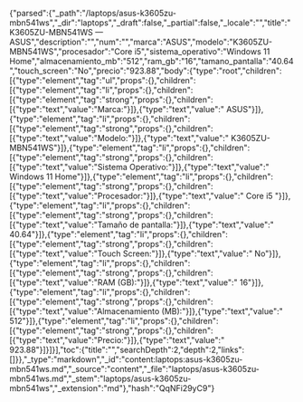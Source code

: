 {"parsed":{"_path":"/laptops/asus-k3605zu-mbn541ws","_dir":"laptops","_draft":false,"_partial":false,"_locale":"","title":"K3605ZU-MBN541WS — ASUS","description":"","num":"","marca":"ASUS","modelo":"K3605ZU-MBN541WS","procesador":"Core i5","sistema_operativo":"Windows 11 Home","almacenamiento_mb":"512","ram_gb":"16","tamano_pantalla":"40.64","touch_screen":"No","precio":"923.88","body":{"type":"root","children":[{"type":"element","tag":"ul","props":{},"children":[{"type":"element","tag":"li","props":{},"children":[{"type":"element","tag":"strong","props":{},"children":[{"type":"text","value":"Marca:"}]},{"type":"text","value":" ASUS"}]},{"type":"element","tag":"li","props":{},"children":[{"type":"element","tag":"strong","props":{},"children":[{"type":"text","value":"Modelo:"}]},{"type":"text","value":" K3605ZU-MBN541WS"}]},{"type":"element","tag":"li","props":{},"children":[{"type":"element","tag":"strong","props":{},"children":[{"type":"text","value":"Sistema Operativo:"}]},{"type":"text","value":" Windows 11 Home"}]},{"type":"element","tag":"li","props":{},"children":[{"type":"element","tag":"strong","props":{},"children":[{"type":"text","value":"Procesador:"}]},{"type":"text","value":" Core i5 "}]},{"type":"element","tag":"li","props":{},"children":[{"type":"element","tag":"strong","props":{},"children":[{"type":"text","value":"Tamaño de pantalla:"}]},{"type":"text","value":" 40.64"}]},{"type":"element","tag":"li","props":{},"children":[{"type":"element","tag":"strong","props":{},"children":[{"type":"text","value":"Touch Screen:"}]},{"type":"text","value":" No"}]},{"type":"element","tag":"li","props":{},"children":[{"type":"element","tag":"strong","props":{},"children":[{"type":"text","value":"RAM (GB):"}]},{"type":"text","value":" 16"}]},{"type":"element","tag":"li","props":{},"children":[{"type":"element","tag":"strong","props":{},"children":[{"type":"text","value":"Almacenamiento (MB):"}]},{"type":"text","value":" 512"}]},{"type":"element","tag":"li","props":{},"children":[{"type":"element","tag":"strong","props":{},"children":[{"type":"text","value":"Precio:"}]},{"type":"text","value":" 923.88"}]}]}],"toc":{"title":"","searchDepth":2,"depth":2,"links":[]}},"_type":"markdown","_id":"content:laptops:asus-k3605zu-mbn541ws.md","_source":"content","_file":"laptops/asus-k3605zu-mbn541ws.md","_stem":"laptops/asus-k3605zu-mbn541ws","_extension":"md"},"hash":"QqNFi29yC9"}